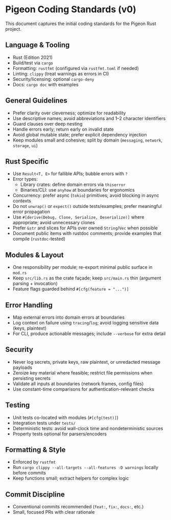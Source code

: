 # Pigeon Coding Standards (v0)

This document captures the initial coding standards for the Pigeon Rust project.

## Language & Tooling
- Rust (Edition 2021)
- Build/test via `cargo`
- Formatting: `rustfmt` (configured via `rustfmt.toml` if needed)
- Linting: `clippy` (treat warnings as errors in CI)
- Security/licensing: optional `cargo-deny`
- Docs: `cargo doc` with examples

## General Guidelines
- Prefer clarity over cleverness; optimize for readability
- Use descriptive names; avoid abbreviations and 1–2 character identifiers
- Guard clauses over deep nesting
- Handle errors early; return early on invalid state
- Avoid global mutable state; prefer explicit dependency injection
- Keep modules small and cohesive; split by domain (`messaging`, `network`, `storage`, `ui`)

## Rust Specific
- Use `Result<T, E>` for fallible APIs; bubble errors with `?`
- Error types:
  - Library crates: define domain errors via `thiserror`
  - Binaries/CLI: use `anyhow` at boundaries for ergonomics
- Concurrency: prefer async (`tokio`) primitives; avoid blocking in async contexts
- Do not `unwrap()` or `expect()` outside tests/examples; prefer meaningful error propagation
- Use `#[derive(Debug, Clone, Serialize, Deserialize)]` where appropriate; avoid unnecessary clones
- Prefer `&str` and slices for APIs over owned `String`/`Vec` when possible
- Document public items with rustdoc comments; provide examples that compile (`rustdoc`-tested)

## Modules & Layout
- One responsibility per module; re-export minimal public surface in `mod.rs`
- Keep `src/lib.rs` as the crate façade; keep `src/main.rs` thin (argument parsing + invocation)
- Feature flags guarded behind `#[cfg(feature = "...")]`

## Error Handling
- Map external errors into domain errors at boundaries
- Log context on failure using `tracing`/`log`; avoid logging sensitive data (keys, plaintext)
- For CLI, produce actionable messages; include `--verbose` for extra detail

## Security
- Never log secrets, private keys, raw plaintext, or unredacted message payloads
- Zeroize key material where feasible; restrict file permissions when persisting secrets
- Validate all inputs at boundaries (network frames, config files)
- Use constant-time comparisons for authentication-relevant checks

## Testing
- Unit tests co-located with modules (`#[cfg(test)]`)
- Integration tests under `tests/`
- Deterministic tests: avoid wall-clock time and nondeterministic sources
- Property tests optional for parsers/encoders

## Formatting & Style
- Enforced by `rustfmt`
- Run `cargo clippy --all-targets --all-features -D warnings` locally before commits
- Keep functions small; extract helpers for complex logic

## Commit Discipline
- Conventional commits recommended (`feat:`, `fix:`, `docs:`, etc.)
- Small, focused PRs with clear rationale
